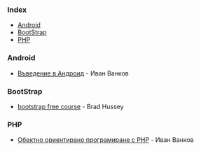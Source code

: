 ### Index

* [Android](#android)
* [BootStrap](#bootstrap)
* [PHP](#php)


### Android

* [Въведение в Андроид](https://www.youtube.com/playlist?list=PLjsqymUqgpSTXtlngZCXRHEp8-FmDHHfL) - Иван Ванков


### BootStrap

* [bootstrap free course](https://www.udemy.com/course/bootstrap-4/) - Brad Hussey


### PHP

* [Обектно ориентирано програмиране с PHP](https://www.youtube.com/playlist?list=PL1zMmEDXa_Z8uHtKAl-zSrBFDRNq8JDFG) - Иван Ванков
